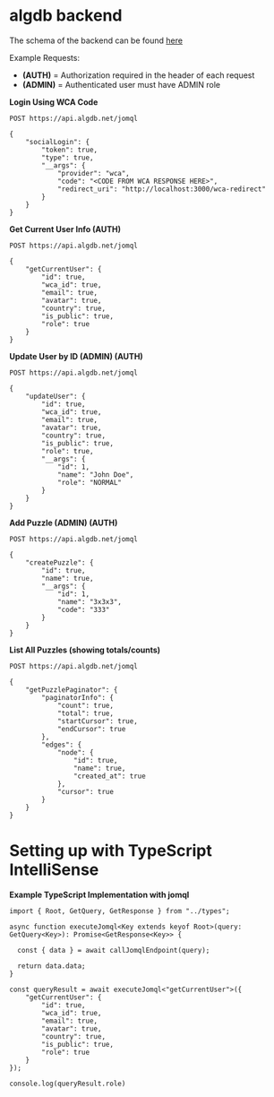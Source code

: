 # algdb backend

The schema of the backend can be found [here](https://github.com/cubing/algdb/blob/main/backend/functions/schema.ts)

Example Requests:

- **(AUTH)** = Authorization required in the header of each request
- **(ADMIN)** = Authenticated user must have ADMIN role

**Login Using WCA Code**

`POST https://api.algdb.net/jomql`

```
{
	"socialLogin": {
		"token": true,
		"type": true,
		"__args": {
			"provider": "wca",
			"code": "<CODE FROM WCA RESPONSE HERE>",
			"redirect_uri": "http://localhost:3000/wca-redirect"
		}
	}
}
```

**Get Current User Info (AUTH)**

`POST https://api.algdb.net/jomql`

```
{
	"getCurrentUser": {
		"id": true,
		"wca_id": true,
		"email": true,
		"avatar": true,
		"country": true,
		"is_public": true,
		"role": true
	}
}
```

**Update User by ID (ADMIN) (AUTH)**

`POST https://api.algdb.net/jomql`

```
{
	"updateUser": {
		"id": true,
		"wca_id": true,
		"email": true,
		"avatar": true,
		"country": true,
		"is_public": true,
		"role": true,
		"__args": {
			"id": 1,
			"name": "John Doe",
			"role": "NORMAL"
		}
	}
}
```

**Add Puzzle (ADMIN) (AUTH)**

`POST https://api.algdb.net/jomql`

```
{
	"createPuzzle": {
		"id": true,
		"name": true,
		"__args": {
			"id": 1,
			"name": "3x3x3",
			"code": "333"
		}
	}
}
```

**List All Puzzles (showing totals/counts)**

`POST https://api.algdb.net/jomql`

```
{
	"getPuzzlePaginator": {
		"paginatorInfo": {
			"count": true,
			"total": true,
			"startCursor": true,
			"endCursor": true
		},
		"edges": {
			"node": {
				"id": true,
				"name": true,
				"created_at": true
			},
			"cursor": true
		}
	}
}
```

# Setting up with TypeScript IntelliSense

**Example TypeScript Implementation with jomql**

```
import { Root, GetQuery, GetResponse } from "../types";

async function executeJomql<Key extends keyof Root>(query: GetQuery<Key>): Promise<GetResponse<Key>> {

  const { data } = await callJomqlEndpoint(query);

  return data.data;
}

const queryResult = await executeJomql<"getCurrentUser">({
	"getCurrentUser": {
		"id": true,
		"wca_id": true,
		"email": true,
		"avatar": true,
		"country": true,
		"is_public": true,
		"role": true
	}
});

console.log(queryResult.role)
```
